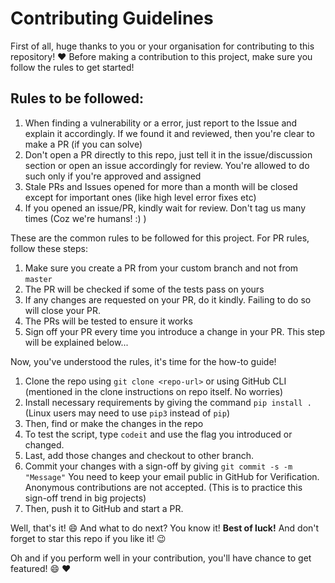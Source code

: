 # Contributing Guidelines

First of all, huge thanks to you or your organisation for contributing to this repository! :heart: Before making a contribution to this project, make sure you follow the rules to get started!

## Rules to be followed:
1. When finding a vulnerability or a error, just report to the Issue and explain it accordingly. If we found it and reviewed, then you're clear to make a PR (if you can solve)
2. Don't open a PR directly to this repo, just tell it in the issue/discussion section or open an issue accordingly for review. You're allowed to do such only if you're approved and assigned
3. Stale PRs and Issues opened for more than a month will be closed except for important ones (like high level error fixes etc)
4. If you opened an issue/PR, kindly wait for review. Don't tag us many times (Coz we're humans! :) )

These are the common rules to be followed for this project. For PR rules, follow these steps:
1. Make sure you create a PR from your custom branch and not from `master`
2. The PR will be checked if some of the tests pass on yours
3. If any changes are requested on your PR, do it kindly. Failing to do so will close your PR.
4. The PRs will be tested to ensure it works
5. Sign off your PR every time you introduce a change in your PR. This step will be explained below... 

Now, you've understood the rules, it's time for the how-to guide! 
1. Clone the repo using `git clone <repo-url>` or using GitHub CLI (mentioned in the clone instructions on repo itself. No worries) 
2. Install necessary requirements by giving the command `pip install .` (Linux users may need to use `pip3` instead of `pip`) 
3. Then, find or make the changes in the repo
4. To test the script, type `codeit` and use the flag you introduced or changed. 
5. Last, add those changes and checkout to other branch. 
6. Commit your changes with a sign-off by giving `git commit -s -m "Message"` You need to keep your email public in GitHub for Verification. Anonymous contributions are not accepted. (This is to practice this sign-off trend in big projects) 
7. Then, push it to GitHub and start a PR. 

Well, that's it! :smile: And what to do next? You know it! **Best of luck!** And don't forget to star this repo if you like it! :wink:

Oh and if you perform well in your contribution, you'll have chance to get featured! :smile: :heart:

